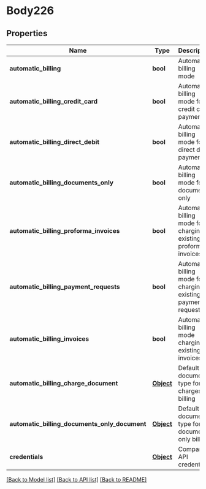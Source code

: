 # Body226

## Properties
Name | Type | Description | Notes
------------ | ------------- | ------------- | -------------
**automatic_billing** | **bool** | Automatic billing mode | [optional] 
**automatic_billing_credit_card** | **bool** | Automatic billing mode for credit card payments | [optional] 
**automatic_billing_direct_debit** | **bool** | Automatic billing mode for direct debit payments | [optional] 
**automatic_billing_documents_only** | **bool** | Automatic billing mode for documents only | [optional] 
**automatic_billing_proforma_invoices** | **bool** | Automatic billing mode for charging existing proforma invoices | [optional] 
**automatic_billing_payment_requests** | **bool** | Automatic billing mode for charging existing payment requests | [optional] 
**automatic_billing_invoices** | **bool** | Automatic billing mode charging existing tax invoices | [optional] 
**automatic_billing_charge_document** | [**Object**](Object.md) | Default document type for charges billing | [optional] 
**automatic_billing_documents_only_document** | [**Object**](Object.md) | Default document type for documents only billing | [optional] 
**credentials** | [**Object**](Object.md) | Company API credentials | 

[[Back to Model list]](../README.md#documentation-for-models) [[Back to API list]](../README.md#documentation-for-api-endpoints) [[Back to README]](../README.md)

